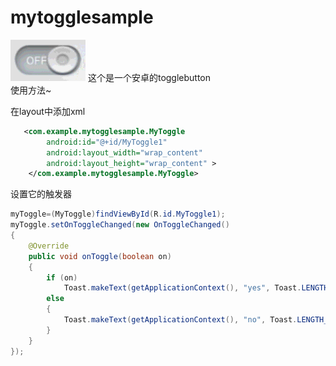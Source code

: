 # mytogglesample
![](https://github.com/Sky-J/mytogglesample/blob/master/jdfw.gif)
这个是一个安卓的togglebutton<br>
使用方法~<br>

在layout中添加xml 
```Xml
   <com.example.mytogglesample.MyToggle
        android:id="@+id/MyToggle1"
        android:layout_width="wrap_content"
        android:layout_height="wrap_content" >
    </com.example.mytogglesample.MyToggle>
```
设置它的触发器
```Java
myToggle=(MyToggle)findViewById(R.id.MyToggle1);
myToggle.setOnToggleChanged(new OnToggleChanged()
{
	@Override
	public void onToggle(boolean on)
	{
		if (on)
			Toast.makeText(getApplicationContext(), "yes", Toast.LENGTH_LONG).show();
		else
		{
			Toast.makeText(getApplicationContext(), "no", Toast.LENGTH_LONG).show();
		}
	}
});
```
